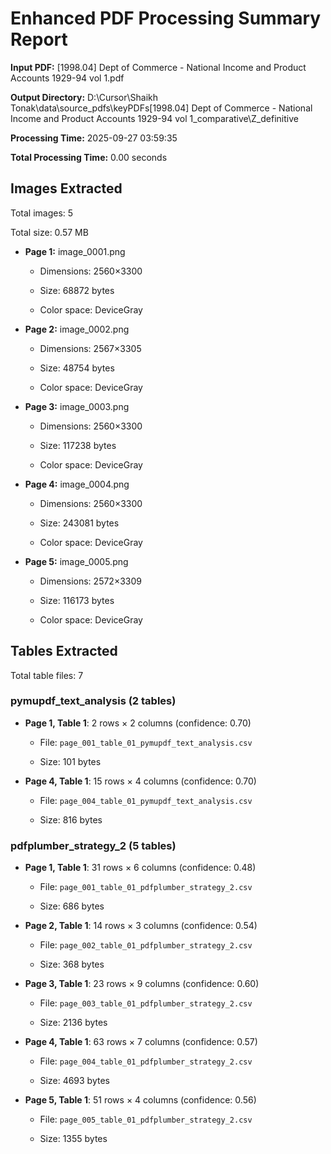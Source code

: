 # Enhanced PDF Processing Summary Report

**Input PDF:** [1998.04] Dept of Commerce - National Income and Product Accounts 1929-94 vol 1.pdf

**Output Directory:** D:\Cursor\Shaikh Tonak\data\source_pdfs\keyPDFs\[1998.04] Dept of Commerce - National Income and Product Accounts 1929-94 vol 1_comparative\Z_definitive

**Processing Time:** 2025-09-27 03:59:35

**Total Processing Time:** 0.00 seconds


## Images Extracted

Total images: 5

Total size: 0.57 MB


- **Page 1:** image_0001.png

  - Dimensions: 2560×3300

  - Size: 68872 bytes

  - Color space: DeviceGray

- **Page 2:** image_0002.png

  - Dimensions: 2567×3305

  - Size: 48754 bytes

  - Color space: DeviceGray

- **Page 3:** image_0003.png

  - Dimensions: 2560×3300

  - Size: 117238 bytes

  - Color space: DeviceGray

- **Page 4:** image_0004.png

  - Dimensions: 2560×3300

  - Size: 243081 bytes

  - Color space: DeviceGray

- **Page 5:** image_0005.png

  - Dimensions: 2572×3309

  - Size: 116173 bytes

  - Color space: DeviceGray



## Tables Extracted

Total table files: 7


### pymupdf_text_analysis (2 tables)

- **Page 1, Table 1**: 2 rows × 2 columns (confidence: 0.70)

  - File: `page_001_table_01_pymupdf_text_analysis.csv`

  - Size: 101 bytes

- **Page 4, Table 1**: 15 rows × 4 columns (confidence: 0.70)

  - File: `page_004_table_01_pymupdf_text_analysis.csv`

  - Size: 816 bytes

### pdfplumber_strategy_2 (5 tables)

- **Page 1, Table 1**: 31 rows × 6 columns (confidence: 0.48)

  - File: `page_001_table_01_pdfplumber_strategy_2.csv`

  - Size: 686 bytes

- **Page 2, Table 1**: 14 rows × 3 columns (confidence: 0.54)

  - File: `page_002_table_01_pdfplumber_strategy_2.csv`

  - Size: 368 bytes

- **Page 3, Table 1**: 23 rows × 9 columns (confidence: 0.60)

  - File: `page_003_table_01_pdfplumber_strategy_2.csv`

  - Size: 2136 bytes

- **Page 4, Table 1**: 63 rows × 7 columns (confidence: 0.57)

  - File: `page_004_table_01_pdfplumber_strategy_2.csv`

  - Size: 4693 bytes

- **Page 5, Table 1**: 51 rows × 4 columns (confidence: 0.56)

  - File: `page_005_table_01_pdfplumber_strategy_2.csv`

  - Size: 1355 bytes
